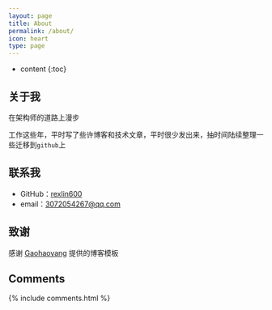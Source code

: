 ```yaml
---
layout: page
title: About
permalink: /about/
icon: heart
type: page
---
```


* content
{:toc}

## 关于我

在架构师的道路上漫步

工作这些年，平时写了些许博客和技术文章，平时很少发出来，抽时间陆续整理一些迁移到`github`上

## 联系我

* GitHub：[rexlin600](https://github.com/rexlin600)
* email：3072054267@qq.com

## 致谢

感谢 [Gaohaoyang](https://github.com/Gaohaoyang) 提供的博客模板 


## Comments

{% include comments.html %}
